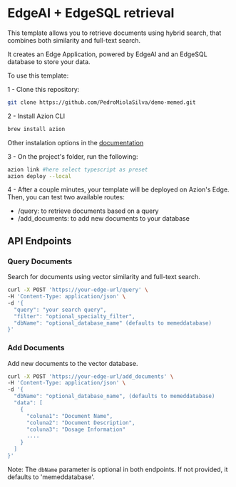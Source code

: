 # EdgeAI + EdgeSQL retrieval

This template allows you to retrieve documents using hybrid search, that combines both similarity and full-text search.

It creates an Edge Application, powered by EdgeAI and an EdgeSQL database to store your data.

To use this template:

1 - Clone this repository:

```bash
git clone https://github.com/PedroMiolaSilva/demo-memed.git
```

2 - Install Azion CLI

```bash
brew install azion
```

Other instalation options in the [documentation](https://www.azion.com/en/documentation/products/azion-cli/overview/)

3 - On the project's folder, run the following:
```bash
azion link #here select typescript as preset
azion deploy --local
```

4 - After a couple minutes, your template will be deployed on Azion's Edge. Then, you can test two available routes:
- /query: to retrieve documents based on a query
- /add_documents: to add new documents to your database

## API Endpoints

### Query Documents
Search for documents using vector similarity and full-text search.

```bash
curl -X POST 'https://your-edge-url/query' \
-H 'Content-Type: application/json' \
-d '{
  "query": "your search query",
  "filter": "optional_specialty_filter",
  "dbName": "optional_database_name" (defaults to memeddatabase)
}'
```

### Add Documents
Add new documents to the vector database.

```bash
curl -X POST 'https://your-edge-url/add_documents' \
-H 'Content-Type: application/json' \
-d '{
  "dbName": "optional_database_name", (defaults to memeddatabase)
  "data": [
    {
      "coluna1": "Document Name",
      "coluna2": "Document Description",
      "coluna3": "Dosage Information"
      ....
    }
  ]
}'
```

Note: The `dbName` parameter is optional in both endpoints. If not provided, it defaults to 'memeddatabase'.